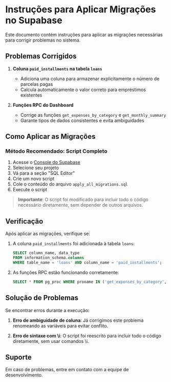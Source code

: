 # Instruções para Aplicar Migrações no Supabase

Este documento contém instruções para aplicar as migrações necessárias para corrigir problemas no sistema.

## Problemas Corrigidos

1. **Coluna `paid_installments` na tabela `loans`**

   - Adiciona uma coluna para armazenar explicitamente o número de parcelas pagas
   - Calcula automaticamente o valor correto para empréstimos existentes

2. **Funções RPC do Dashboard**
   - Corrige as funções `get_expenses_by_category` e `get_monthly_summary`
   - Garante tipos de dados consistentes e evita ambiguidades

## Como Aplicar as Migrações

### Método Recomendado: Script Completo

1. Acesse o [Console do Supabase](https://app.supabase.io)
2. Selecione seu projeto
3. Vá para a seção "SQL Editor"
4. Crie um novo script
5. Cole o conteúdo do arquivo `apply_all_migrations.sql`
6. Execute o script

> **Importante**: O script foi modificado para incluir todo o código necessário diretamente, sem depender de outros arquivos.

## Verificação

Após aplicar as migrações, verifique se:

1. A coluna `paid_installments` foi adicionada à tabela `loans`:

   ```sql
   SELECT column_name, data_type
   FROM information_schema.columns
   WHERE table_name = 'loans' AND column_name = 'paid_installments';
   ```

2. As funções RPC estão funcionando corretamente:
   ```sql
   SELECT * FROM pg_proc WHERE proname IN ('get_expenses_by_category', 'get_monthly_summary');
   ```

## Solução de Problemas

Se encontrar erros durante a execução:

1. **Erro de ambiguidade de coluna**: Já corrigimos este problema renomeando as variáveis para evitar conflito.

2. **Erro de sintaxe com \i**: O script foi reescrito para incluir todo o código diretamente, sem usar comandos \i.

## Suporte

Em caso de problemas, entre em contato com a equipe de desenvolvimento.
